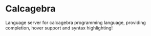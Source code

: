 # Calcagebra

Language server for calcagebra programming language, providing completion, hover support and syntax highlighting!